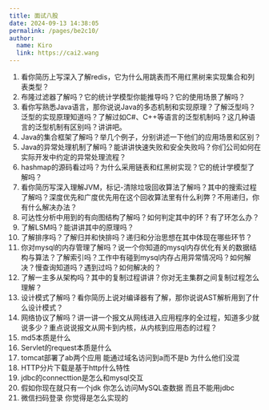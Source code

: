 ```yaml
---
title: 面试八股
date: 2024-09-13 14:38:05
permalink: /pages/be2c10/
author: 
  name: Kiro
  link: https://cai2.wang
---
```

1. 看你简历上写深入了解redis，它为什么用跳表而不用红黑树来实现集合和列表类型？
2. 布隆过滤器了解吗？它的统计学模型你能推导吗？它的使用场景了解吗？
3. 看你写熟悉Java语言，那你说说Java的多态机制和实现原理？了解泛型吗？泛型的实现原理知道吗？了解过如C#、C++等语言的泛型机制吗？这几种语言的泛型机制有区别吗？讲讲吧。
4. Java的集合框架了解吗？举几个例子，分别讲述一下他们的应用场景和区别？
5. Java的异常处理机制了解吗？能讲讲快速失败和安全失败吗？你们公司如何在实际开发中约定的异常处理流程？
6. hashmap的源码看过吗？为什么采用链表和红黑树实现？它的统计学模型了解吗？
7. 看你简历写深入理解JVM，标记-清除垃圾回收算法了解吗？其中的搜索过程了解吗？深度优先和广度优先用在这个回收算法里有什么利弊？不用递归，你有什么解决办法？
8. 可达性分析中用到的有向图结构了解吗？如何判定其中的环？有了环怎么办？
9. 了解LSM吗？能讲讲其中的原理吗？
10. 了解排序吗？了解归并和快排吗？递归和分治思想在其中体现在哪些环节？
11. 你对mysql的内存管理了解吗？说一个你知道的mysql内存优化有关的数据结构与算法？了解索引吗？工作中有碰到mysql内存占用异常情况吗？如何解决？慢查询知道吗？遇到过吗？如何解决的？
12. 了解一主多从架构吗？其中的复制过程讲讲？你对无主集群之间复制过程怎么理解？
13. 设计模式了解吗？看你简历上说对编译器有了解，那你说说AST解析用到了什么设计模式？
14. 网络协议了解吗？讲一讲一个报文从网线进入应用程序的全过程，知道多少就说多少？重点说说报文从网卡到内核，从内核到应用态的过程？
15. md5本质是什么 
16. Servlet的request本质是什么
17. tomcat部署了ab两个应用 能通过域名访问到a而不是b 为什么他们没混
18. HTTP分片下载是基于http什么特性 
19. jdbc的connecttion是怎么和mysql交互
20. 假如你现在就只有一个jdk 你怎么访问MySQL查数据 而且不能用jdbc
21. 微信扫码登录 你觉得是怎么实现的